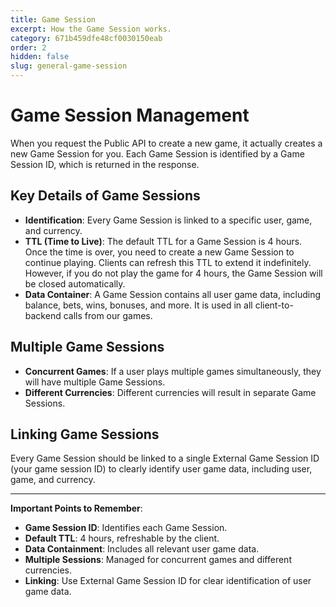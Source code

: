 ```yaml
---
title: Game Session
excerpt: How the Game Session works.
category: 671b459dfe48cf0030150eab
order: 2
hidden: false
slug: general-game-session
---
```


# Game Session Management

When you request the Public API to create a new game, it actually creates a new Game Session for you. Each Game Session is identified by a Game Session ID, which is returned in the response.

## Key Details of Game Sessions

- **Identification**: Every Game Session is linked to a specific user, game, and currency.
- **TTL (Time to Live)**: The default TTL for a Game Session is 4 hours. Once the time is over, you need to create a new Game Session to continue playing. Clients can refresh this TTL to extend it indefinitely. However, if you do not play the game for 4 hours, the Game Session will be closed automatically.
- **Data Container**: A Game Session contains all user game data, including balance, bets, wins, bonuses, and more. It is used in all client-to-backend calls from our games.

## Multiple Game Sessions

- **Concurrent Games**: If a user plays multiple games simultaneously, they will have multiple Game Sessions.
- **Different Currencies**: Different currencies will result in separate Game Sessions.

## Linking Game Sessions

Every Game Session should be linked to a single External Game Session ID (your game session ID) to clearly identify user game data, including user, game, and currency.

***

**Important Points to Remember**:

- **Game Session ID**: Identifies each Game Session.
- **Default TTL**: 4 hours, refreshable by the client.
- **Data Containment**: Includes all relevant user game data.
- **Multiple Sessions**: Managed for concurrent games and different currencies.
- **Linking**: Use External Game Session ID for clear identification of user game data.